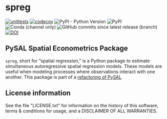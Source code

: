 # spreg

[![unittests](https://github.com/pysal/spreg/workflows/.github/workflows/unittests.yml/badge.svg)](https://github.com/pysal/spreg/actions?query=workflow%3A.github%2Fworkflows%2Funittests.yml)
[![codecov](https://codecov.io/gh/pysal/spreg/branch/master/graph/badge.svg?token=9VrJpIYIl3)](https://codecov.io/gh/pysal/spreg)
![PyPI - Python Version](https://img.shields.io/pypi/pyversions/spreg)
![PyPI](https://img.shields.io/pypi/v/spreg)
![Conda (channel only)](https://img.shields.io/conda/vn/conda-forge/spreg)
![GitHub commits since latest release (branch)](https://img.shields.io/github/commits-since/pysal/spreg/latest)
[![DOI](https://zenodo.org/badge/DOI/10.5281/zenodo.3973200.svg)](https://doi.org/10.5281/zenodo.3973200)

## PySAL Spatial Econometrics Package

`spreg`, short for “spatial regression,” is a Python package to estimate simultaneous autoregressive spatial regression models. These models are useful when modeling processes where observations interact with one another. 
This package is part of a [refactoring of PySAL](https://github.com/pysal/pysal/wiki/PEP-13:-Refactor-PySAL-Using-Submodules)

## License information

See the file "LICENSE.txt" for information on the history of this
software, terms & conditions for usage, and a DISCLAIMER OF ALL
WARRANTIES.

